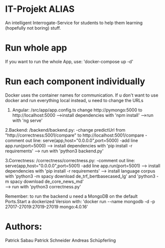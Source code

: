 # IT-Projekt ALIAS

An intelligent Interrogate-Service for students to help them learning (hopefully not boring) stuff.

# Run whole app

If you want to run the whole App, use:
'docker-compose up -d'

# Run each component individually

Docker uses the container names for communication. If u don't want to use docker and run everything local instead, u need to change the URLs

1. Angular:
/src/app/app.config.ts change http://pymongo:5000 to http://localhost:5000
-->install dependencies with 'npm install'
-->run with 'ng serve'

2.Backend:
/backend/backend.py:
-change predictUrl from "http://correctness:5001/compare" to http://localhost:5001/compare
-comment out line: serve(app,host="0.0.0.0",port=5000)
-add line app.run(port=5000)
--> install dependencies with 'pip install -r requirements'
--> run with 'python3 backend.py'

3.Correctness:
/correctness/correctness.py:
-comment out line: serve(app,host="0.0.0.0",port=5001)
-add line app.run(port=5001)
--> install dependencies with 'pip install -r requirements'
--> install language corpus with 'python3 -m spacy download de_trf_bertbasecased_lg' and
    'python3 -m spacy download de_core_news_md'             
--> run with 'python3 correctness.py'

Remember: to run the backend u need a MongoDB on the default Ports.Start a dockerized Version with:
'docker run --name mongodb -d -p 27017-27019:27019-27019 mongo:4.0.16'


# Authors:
Patrick Sabau
Patrick Schneider
Andreas Schüpferling 
